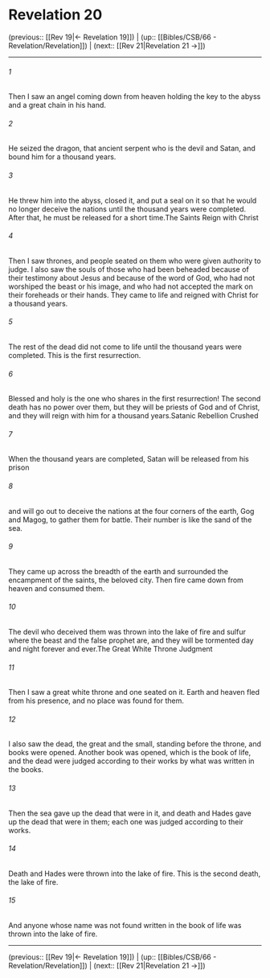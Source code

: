 # Revelation 20

(previous:: [[Rev 19|← Revelation 19]]) | (up:: [[Bibles/CSB/66 - Revelation/Revelation]]) | (next:: [[Rev 21|Revelation 21 →]])

***


###### 1 
Then I saw an angel coming down from heaven holding the key to the abyss and a great chain in his hand. 

###### 2 
He seized the dragon, that ancient serpent who is the devil and Satan, and bound him for a thousand years. 

###### 3 
He threw him into the abyss, closed it, and put a seal on it so that he would no longer deceive the nations until the thousand years were completed. After that, he must be released for a short time.The Saints Reign with Christ 

###### 4 
Then I saw thrones, and people seated on them who were given authority to judge. I also saw the souls of those who had been beheaded because of their testimony about Jesus and because of the word of God, who had not worshiped the beast or his image, and who had not accepted the mark on their foreheads or their hands. They came to life and reigned with Christ for a thousand years. 

###### 5 
The rest of the dead did not come to life until the thousand years were completed. This is the first resurrection. 

###### 6 
Blessed and holy is the one who shares in the first resurrection! The second death has no power over them, but they will be priests of God and of Christ, and they will reign with him for a thousand years.Satanic Rebellion Crushed 

###### 7 
When the thousand years are completed, Satan will be released from his prison 

###### 8 
and will go out to deceive the nations at the four corners of the earth, Gog and Magog, to gather them for battle. Their number is like the sand of the sea. 

###### 9 
They came up across the breadth of the earth and surrounded the encampment of the saints, the beloved city. Then fire came down from heaven and consumed them. 

###### 10 
The devil who deceived them was thrown into the lake of fire and sulfur where the beast and the false prophet are, and they will be tormented day and night forever and ever.The Great White Throne Judgment 

###### 11 
Then I saw a great white throne and one seated on it. Earth and heaven fled from his presence, and no place was found for them. 

###### 12 
I also saw the dead, the great and the small, standing before the throne, and books were opened. Another book was opened, which is the book of life, and the dead were judged according to their works by what was written in the books. 

###### 13 
Then the sea gave up the dead that were in it, and death and Hades gave up the dead that were in them; each one was judged according to their works. 

###### 14 
Death and Hades were thrown into the lake of fire. This is the second death, the lake of fire. 

###### 15 
And anyone whose name was not found written in the book of life was thrown into the lake of fire.

***

(previous:: [[Rev 19|← Revelation 19]]) | (up:: [[Bibles/CSB/66 - Revelation/Revelation]]) | (next:: [[Rev 21|Revelation 21 →]])
